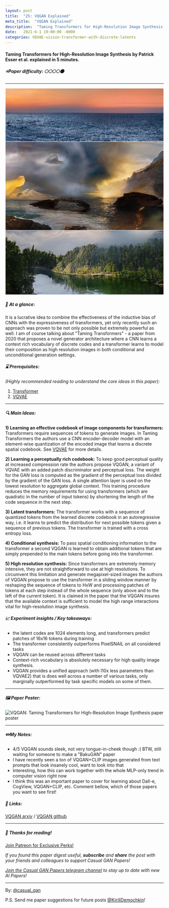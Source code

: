 ```yaml
---
layout: post
title:  "25: VQGAN Explained"
meta_title:  "VQGAN Explained"
description:  "Taming Transformers for High-Resolution Image Synthesis by Patrick Esser et al. explained in 5 minutes."
date:   2021-6-1 19:00:00 -0000
categories: VQVAE-vision-transformer-with-discrete-latents
---
```


#### Taming Transformers for High-Resolution Image Synthesis by Patrick Esser et al. explained in 5 minutes.

##### ⭐️Paper difficulty: 🌕🌕🌕🌕🌑

***

![VQGAN: Taming Transformers for High-Resolution Image Synthesis teaser](/assets/images/vqgan_teaser.jpg "VQGAN teaser")

##### 🎯 At a glance:

It is a lucrative idea to combine the effectiveness of the inductive bias of CNNs with the expressiveness of transformers, yet only recently such an approach was proven to be not only possible but extremely powerful as well. I am of course talking about "Taming Transformers" - a paper from 2020 that proposes a novel generator architecture where a CNN learns a context rich vocabulary of discrete codes and a transformer learns to model their composition as high resolution images in both conditional and unconditional generation settings.

##### ⌛️ Prerequisites:

*(Highly recommended reading to understand the core ideas in this paper):*
1. [Transformer](https://arxiv.org/abs/1706.03762)
2. [VQVAE](https://t.me/casual_gan/30)

***

##### 🔍 Main Ideas:

**1) Learning an effective codebook of image components for transformers:**
Transformers require sequences of tokens to generate images. In Taming Transformers the authors use a CNN encoder-decoder model with an element-wise quantization of the encoded image that learns a discrete spatial codebook. See [VQVAE](https://t.me/casual_gan/30) for more details.

**2) Learning a perceptually rich codebook:**
To keep good perceptual quality at increased compression rate the authors propose VQGAN, a variant of VQVAE with an added patch discriminator and perceptual loss. The weight for the GAN loss is computed as the gradient of the perceptual loss divided by the gradient of the GAN loss. A single attention layer is used on the lowest resolution to aggregate global context. This training procedure reduces the memory requirements for using transformers (which are quadratic in the number of input tokens) by shortening the length of the code sequence in the next step.

**3) Latent transformers:**
The transformer works with a sequence of quantized tokens from the learned discrete codebook in an autoregressive way, i.e. it learns to predict the distribution for next possible tokens given a sequence of previous tokens. The transformer is trained with a cross entropy loss.

**4) Conditional synthesis:**
To pass spatial conditioning information to the transformer a second VQGAN is learned to obtain additional tokens that are simply prepended to the main tokens before going into the transformer.

**5) High resolution synthesis:**
Since transformers are extremely memory intensive, they are not straightforward to use at high resolutions. To circumvent this limitation and generate megapixel-sized images the authors of VQGAN propose to use the transformer in a sliding window manner by reshaping the sequence of tokens to HxW and processing patches of tokens at each step instead of the whole sequence (only above and to the left of the current token). It is claimed in the paper that the VQGAN insures that the available context is sufficient to model the high range interactions vital for high-resolution image synthesis.

##### 📈 Experiment insights / Key takeaways:

- the latent codes are 1024 elements long, and transformers predict patches of 16x16 tokens during training
- The transformer consistently outperforms PixelSNAIL on all considered tasks
- VQGAN can be reused across different tasks
- Context-rich vocabulary is absolutely necessary for high quality image synthesis.
- VQGAN provides a unified approach (with l10x less parameters than VQVAE2) that is does well across a number of various tasks, only marginally outperformed by task specific models on some of them.

***

##### 🖼️ Paper Poster:

![VQGAN: Taming Transformers for High-Resolution Image Synthesis paper poster](/assets/images/vqgan.png "VQGAN Paper Poster")

***

##### ✏️My Notes:

- 4/5 VQGAN sounds sleek, not very tongue-in-cheek though :( BTW, still waiting for someone to make a "BakuGAN" paper
- I have recently seen a ton of VQGAN+CLIP images generated from text prompts that look insanely cool, want to look into that
- Interesting, how this can work together with the whole MLP-only trend in computer vision right now
- I think this was an important paper to cover for learning about Dall-e, CogView, VQGAN+CLIP, etc. Comment bellow, which of those papers you want to see first!

##### 🔗 Links:
[VQGAN arxiv](https://arxiv.org/abs/2012.09841) / [VQGAN github](https://github.com/CompVis/taming-transformers)

***

##### 👋 Thanks for reading!

<a href="https://www.patreon.com/bePatron?u=53448948" data-patreon-widget-type="become-patron-button">Join Patreon for Exclusive Perks!</a><script async src="https://c6.patreon.com/becomePatronButton.bundle.js"></script>

*If you found this paper digest useful, **subscribe** and **share** the post with your friends and colleagues to support Casual GAN Papers!*

*[Join the Casual GAN Papers telegram channel](https://t.me/joinchat/KeutnzlvetRkZGZi) to stay up to date with new AI Papers!*

***

By: [@casual_gan](https://t.me/joinchat/KeutnzlvetRkZGZi)

P.S. Send me paper suggestions for future posts
[@KirillDemochkin](mailto:kdemochkin@gmail.com)!
